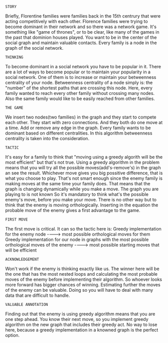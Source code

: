     STORY
Briefly, Florentine families were families back in the 15th centrury that were acting competitively with each other.
Florence families were trying to become dominant in their network and so there was a network game. 
It's something like "game of thrones", or to be clear, like many of the games in the past that dominion houses played.
You want to be in the center of the social graph and maintain valuable contacts.
Every family is a node in the graph of the social network. 
          
    THINKING
To become dominant in a social network you have to be popular in it.
There are a lot of ways to become popular or to maintain your popularity in a social network.
One of them is to increase or maintain your betweenness centrality of your node.
Betweenness centrality of a node simply is: the "number" of the shortest paths that are crossing this node.
Here, every family wanted to reach every other family without crossing many nodes.
Also the same family would like to be easily reached from other families. 

    THE GAME
We insert two nodes(two families) in the graph and they start to compete each other.
They start with zero connections. And they both do one move at a time. Add or remove any edge in the graph.
Every family wants to be dominant based on different centralities. In this algorithm betweenness centrality is taken into the consideration.

    TACTIC
It's easy for a family to think that "moving using a greedy algorith will be the most efficient" but that's not true.
Using a greedy algorithm in the problem means that you will try all the possible moves(add's-remove's) in the graph an see the result.
Whichever move gives you big possitive difference, that is what you choose to play.
That's not smart enough since the enemy family is making moves at the same time your family does. That means that the graph is changing dynamically while you make a move. The graph you are playing to is not known
So it's mandatory to think what's the possible enemy's move, before you make your move. There is no other way but to think that the enemy is moving orthologically.
Inserting in the equation the probable move of the enemy gives a first advantage to the game.

    FIRST MOVE
The first move is critical. It can so the tactic here is:
Greedy implementation for the enemy node ----> most possible orthological moves for them
Greedy implementation for our node in graphs with the most possible orthological moves of the enemy ----> most possible starting moves that will be efficient

    ACKNOWLEDGEMENT
Won't work if the enemy is thinking exactly like us. The winner here will be the one that has the most nested loops and calculating the most probable moves of the enemy before implementing their algorithm.
So whoever looks more forward has bigger chances of winning. Estimating further the moves of the enemy can be valuable.
Doing so you will have to deal with many data that are difficult to handle.

    VALUABLE ANNOTATION
Finding out that the enemy is using greedy algorithm means that you are one step ahead. You know their next move, so you implement greedy algorithm on the new graph that includes their greedy act. No way to lose here, because a greedy implementation in a knowned graph is the perfect option.
